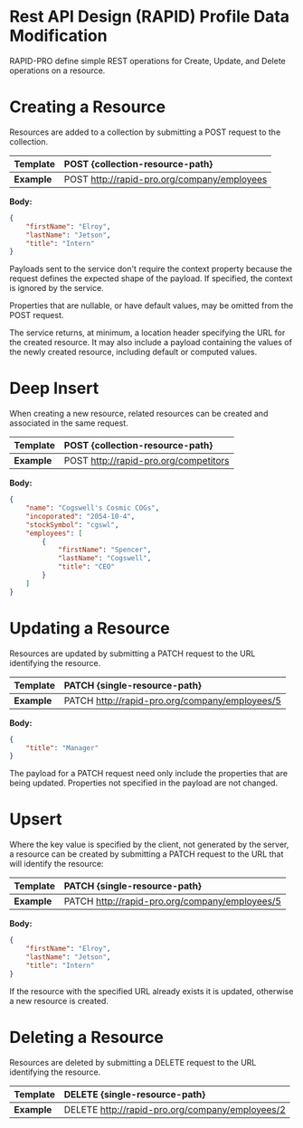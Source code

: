 ﻿# Rest API Design (RAPID) Profile Data Modification

RAPID-PRO define simple REST operations for Create, Update, and Delete
operations on a resource.

# Creating a Resource

Resources are added to a collection by submitting a POST request to the
collection.

| Template    | POST {collection-resource-path}             |
| ----------- | :------------------------------------------ |
| **Example** | POST http://rapid-pro.org/company/employees |

**Body:**

```json
{
    "firstName": "Elroy",
    "lastName": "Jetson",
    "title": "Intern"
}
```

Payloads sent to the service don't require the context property because the
request defines the expected shape of the payload. If specified, the context is
ignored by the service.

Properties that are nullable, or have default values, may be omitted from the
POST request.

The service returns, at minimum, a location header specifying the URL for the
created resource. It may also include a payload containing the values of the
newly created resource, including default or computed values.

# Deep Insert

When creating a new resource, related resources can be created and associated in
the same request.

| Template    | POST {collection-resource-path}       |
| ----------- | :------------------------------------ |
| **Example** | POST http://rapid-pro.org/competitors |

**Body:**

```json
{
    "name": "Cogswell's Cosmic COGs",
    "incoporated": "2054-10-4",
    "stockSymbol": "cgswl",
    "employees": [
        {
            "firstName": "Spencer",
            "lastName": "Cogswell",
            "title": "CEO"
        }
    ]
}
```

# Updating a Resource

Resources are updated by submitting a PATCH request to the URL identifying the
resource.

| Template    | PATCH {single-resource-path}                   |
| ----------- | :--------------------------------------------- |
| **Example** | PATCH http://rapid-pro.org/company/employees/5 |

**Body:**

```json
{
    "title": "Manager"
}
```

The payload for a PATCH request need only include the properties that are being
updated. Properties not specified in the payload are not changed.

# Upsert

Where the key value is specified by the client, not generated by the server, a
resource can be created by submitting a PATCH request to the URL that will
identify the resource:

| Template    | PATCH {single-resource-path}                   |
| ----------- | :--------------------------------------------- |
| **Example** | PATCH http://rapid-pro.org/company/employees/5 |

**Body:**

```json
{
    "firstName": "Elroy",
    "lastName": "Jetson",
    "title": "Intern"
}
```

If the resource with the specified URL already exists it is updated, otherwise a
new resource is created.

# Deleting a Resource

Resources are deleted by submitting a DELETE request to the URL identifying the
resource.

| Template    | DELETE {single-resource-path}                   |
| ----------- | :---------------------------------------------- |
| **Example** | DELETE http://rapid-pro.org/company/employees/2 |
